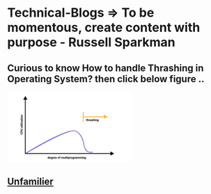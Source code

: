 # Technical-Blogs => To be momentous, create content with purpose - Russell Sparkman

## Curious to know How to handle Thrashing in Operating System? then click below figure ..
<a target="_blank" href="https://steemit.com/thrashinginos/@kritijha/techniques-to-handle-thrashing-in-an-operating-system"><img src="https://github.com/akashpawar6474/images/blob/main/thrashing%20in%20operating%20system.png" alt="How to handle thrashing in Operating System??"> 
  
## Unfamilier 
